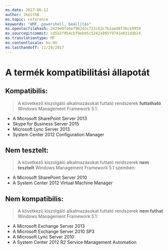 ```yaml
---
ms.date: 2017-06-12
author: JKeithB
ms.topic: reference
keywords: "WMF, powershell, beállítás"
ms.openlocfilehash: 2429e0fa6ef982d3c722c62c7b1aed8f36ce9959
ms.sourcegitcommit: cd5a1f054cbf9eb95c5242a995f9741e031ddb24
ms.translationtype: MT
ms.contentlocale: hu-HU
ms.lasthandoff: 11/28/2017
---
```

# <a name="product-compatibility-status"></a>A termék kompatibilitási állapotát

## <a name="compatible"></a>Kompatibilis:
> A következő kiszolgáló alkalmazásokat futtató rendszerek **futtatható** Windows Management Framework 5.1:

- A Microsoft SharePoint Server 2013
- Skype for Business Server 2015
- Microsoft Lync Server 2013
- System Center 2012 Configuration Manager

## <a name="not-tested"></a>Nem tesztelt:
> A következő kiszolgáló alkalmazásokat futtató rendszerek **nem tesztelt** Windows Management Framework 5.1 szemben:

- A Microsoft SharePoint Server 2010
- A System Center 2012 Virtual Machine Manager

## <a name="incompatible"></a>Nem kompatibilis:
> A következő kiszolgáló alkalmazásokat futtató rendszerek **nem futhat** Windows Management Framework 5.1:

- A Microsoft Exchange Server 2013
- A Microsoft Exchange Server 2010 SP3
- A Microsoft Lync Server 2010
- A System Center 2012 R2 Service Management Automation

